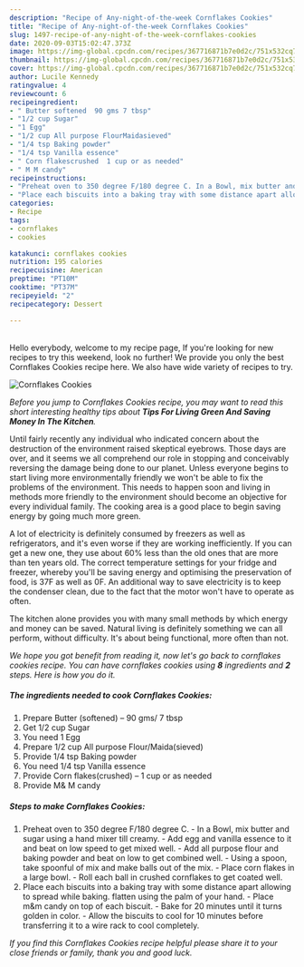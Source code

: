 ```yaml
---
description: "Recipe of Any-night-of-the-week Cornflakes Cookies"
title: "Recipe of Any-night-of-the-week Cornflakes Cookies"
slug: 1497-recipe-of-any-night-of-the-week-cornflakes-cookies
date: 2020-09-03T15:02:47.373Z
image: https://img-global.cpcdn.com/recipes/367716871b7e0d2c/751x532cq70/cornflakes-cookies-recipe-main-photo.jpg
thumbnail: https://img-global.cpcdn.com/recipes/367716871b7e0d2c/751x532cq70/cornflakes-cookies-recipe-main-photo.jpg
cover: https://img-global.cpcdn.com/recipes/367716871b7e0d2c/751x532cq70/cornflakes-cookies-recipe-main-photo.jpg
author: Lucile Kennedy
ratingvalue: 4
reviewcount: 6
recipeingredient:
- " Butter softened  90 gms 7 tbsp"
- "1/2 cup Sugar"
- "1 Egg"
- "1/2 cup All purpose FlourMaidasieved"
- "1/4 tsp Baking powder"
- "1/4 tsp Vanilla essence"
- " Corn flakescrushed  1 cup or as needed"
- " M M candy"
recipeinstructions:
- "Preheat oven to 350 degree F/180 degree C. In a Bowl, mix butter and sugar using a hand mixer till creamy. Add egg and vanilla essence to it and beat on low speed to get mixed well. Add all purpose flour and baking powder and beat on low to get combined well. Using a spoon, take spoonful of mix and make balls out of the mix. Place corn flakes in a large bowl. Roll each ball in crushed cornflakes to get coated well."
- "Place each biscuits into a baking tray with some distance apart allowing to spread while baking. flatten using the palm of your hand. Place m&amp;m candy on top of each biscuit. Bake for 20 minutes until it turns golden in color. Allow the biscuits to cool for 10 minutes before transferring it to a wire rack to cool completely."
categories:
- Recipe
tags:
- cornflakes
- cookies

katakunci: cornflakes cookies 
nutrition: 195 calories
recipecuisine: American
preptime: "PT10M"
cooktime: "PT37M"
recipeyield: "2"
recipecategory: Dessert

---
```

<br>
Hello everybody, welcome to my recipe page, If you're looking for new recipes to try this weekend, look no further! We provide you only the best Cornflakes Cookies recipe here. We also have wide variety of recipes to try.
<br>


![Cornflakes Cookies](https://img-global.cpcdn.com/recipes/367716871b7e0d2c/751x532cq70/cornflakes-cookies-recipe-main-photo.jpg)

<i>Before you jump to Cornflakes Cookies recipe, you may want to read this short interesting healthy tips about 
<strong>Tips For Living Green And Saving Money In The Kitchen</strong>.</i>
</br>

Until fairly recently any individual who indicated concern about the destruction of the environment raised skeptical eyebrows. Those days are over, and it seems we all comprehend our role in stopping and conceivably reversing the damage being done to our planet. Unless everyone begins to start living more environmentally friendly we won't be able to fix the problems of the environment. This needs to happen soon and living in methods more friendly to the environment should become an objective for every individual family. The cooking area is a good place to begin saving energy by going much more green.

A lot of electricity is definitely consumed by freezers as well as refrigerators, and it's even worse if they are working inefficiently. If you can get a new one, they use about 60% less than the old ones that are more than ten years old. The correct temperature settings for your fridge and freezer, whereby you'll be saving energy and optimising the preservation of food, is 37F as well as 0F. An additional way to save electricity is to keep the condenser clean, due to the fact that the motor won't have to operate as often.

The kitchen alone provides you with many small methods by which energy and money can be saved. Natural living is definitely something we can all perform, without difficulty. It's about being functional, more often than not.


<i>We hope you got benefit from reading it, now let's go back to cornflakes cookies recipe. You can have cornflakes cookies using <strong>8</strong> ingredients and <strong>2</strong> steps. Here is how you do it.
</i>

##### The ingredients needed to cook Cornflakes Cookies:

1. Prepare  Butter (softened) – 90 gms/ 7 tbsp
1. Get 1/2 cup Sugar
1. You need 1 Egg
1. Prepare 1/2 cup All purpose Flour/Maida(sieved)
1. Provide 1/4 tsp Baking powder
1. You need 1/4 tsp Vanilla essence
1. Provide  Corn flakes(crushed) – 1 cup or as needed
1. Provide  M&amp; M candy


##### Steps to make Cornflakes Cookies:

1. Preheat oven to 350 degree F/180 degree C. - In a Bowl, mix butter and sugar using a hand mixer till creamy. - Add egg and vanilla essence to it and beat on low speed to get mixed well. - Add all purpose flour and baking powder and beat on low to get combined well. - Using a spoon, take spoonful of mix and make balls out of the mix. - Place corn flakes in a large bowl. - Roll each ball in crushed cornflakes to get coated well.
1. Place each biscuits into a baking tray with some distance apart allowing to spread while baking. flatten using the palm of your hand. - Place m&amp;m candy on top of each biscuit. - Bake for 20 minutes until it turns golden in color. - Allow the biscuits to cool for 10 minutes before transferring it to a wire rack to cool completely.


<i>If you find this Cornflakes Cookies recipe helpful please share it to your close friends or family, thank you and good luck.</i>
